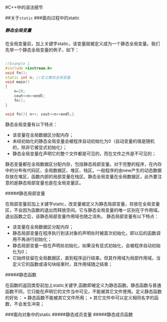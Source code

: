 #C++中的语法细节

##关于`static`
###面向过程中的static
##### 静态全局变量

在全局变量前，加上关键字static，该变量就被定义成为一个静态全局变量。我们先举一个静态全局变量的例子，如下：

```c++ 

//Example 1
#include <iostream.h>
void fn();
static int n; //定义静态全局变量
void main()
{    
    n=20;
    cout<<n<<endl; 
    fn();
}

void fn(){ n++; cout<<n<<endl;}

```

静态全局变量有以下特点： 
* 该变量在全局数据区分配内存；
* 未经初始化的静态全局变量会被程序自动初始化为0（自动变量的值是随机的，除非它被显式初始化）； 
* 静态全局变量在声明它的整个文件都是可见的，而在文件之外是不可见的；

静态变量都在全局数据区分配内存，包括静态局部变量。对于完整的程序，在内存中的分布有代码区、全局数据区、堆区、栈区。一般程序的由new产生的动态数据存放在堆区，函数内部的局部变量在栈区。静态全局变量在全局数据区，此外要注意的是静态局部变量也是在全局变量区。

#####静态局部变量

在局部变量前加上关键字static，改变量被定义为静态局部变量，存放在全局变量区，不会因为函数的退出而释放空间。它与静态全局变量的唯一区别在于作用域。退出函数之后，该静态局部变量作用域也随之消失。
静态局部变量有以下特点：
* 该变量在全局数据区分配内存； 
* 静态局部变量在程序执行到该对象的声明处时被首次初始化，即以后的函数调用不再进行初始化；
* 静态局部变量一般在声明处初始化，如果没有显式初始化，会被程序自动初始化为0； 
* 它始终驻留在全局数据区，直到程序运行结束。但其作用域为局部作用域，当定义它的函数或语句块结束时，其作用域随之结束； 

#####静态函数

在函数的返回类型前加上static关键字,函数即被定义为静态函数。静态函数与普通函数不同，它只能在声明它的文件当中可见，不能被其它文件使用。定义静态函数的好处： • 静态函数不能被其它文件所用； • 其它文件中可以定义相同名字的函数，不会发生冲突； 

###面向对象中的static
#####静态成员变量
#####静态成员函数

